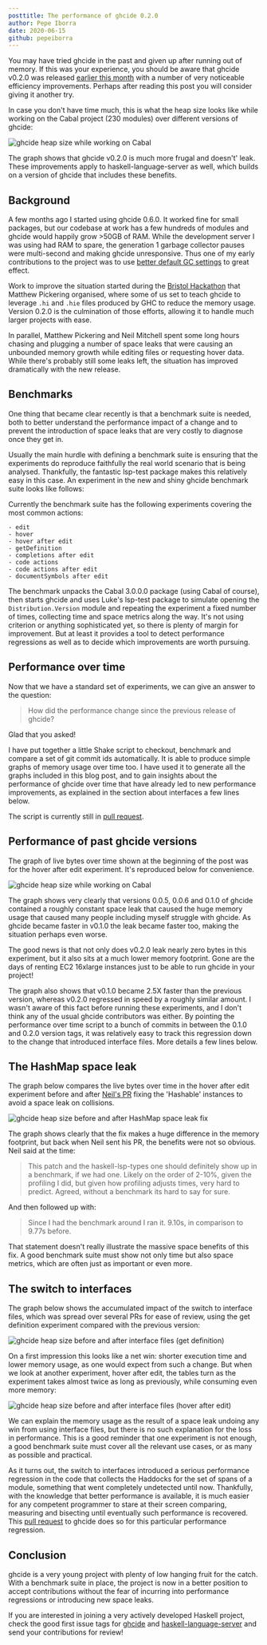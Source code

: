 ```yaml
---
posttitle: The performance of ghcide 0.2.0
author: Pepe Iborra
date: 2020-06-15
github: pepeiborra
---
```


You may have tried ghcide in the past and given up after running out of memory.
If this was your experience, you should be aware that ghcide v0.2.0 was released
[earlier this month][1] with a number of very noticeable efficiency improvements.
Perhaps after reading this post you will consider giving it another try.

In case you don't have time much, this is what the heap size looks like while
working on the Cabal project (230 modules) over different versions of ghcide:

![ghcide heap size while working on Cabal][4]

The graph shows that ghcide v0.2.0 is much more frugal and doesn't' leak. These improvements apply to haskell-language-server as well, which builds on a version of ghcide that includes these benefits.

## Background

A few months ago I started using ghcide 0.6.0.
It worked fine for small packages, but our codebase at work has a few
hundreds of modules and ghcide would happily grow >50GB of RAM. While the
development server I was using had RAM to spare, the generation 1 garbage collector pauses were multi-second and
making ghcide unresponsive. Thus one of my early contributions to the project
was to use [better default GC settings][5] to great effect.

Work to improve the situation started during the [Bristol Hackathon][6] that
Matthew Pickering organised, where some of us set to teach ghcide to leverage `.hi` and `.hie` files produced by GHC to reduce the memory usage. Version 0.2.0 is the culmination of those efforts, allowing it to handle much larger projects with ease.

In parallel, Matthew Pickering and Neil Mitchell spent some long hours chasing
and plugging a number of space leaks that were causing an unbounded memory
growth while editing files or requesting hover data. While there's probably still
some leaks left, the situation has improved dramatically with the new release.

## Benchmarks

One thing that became clear recently is that a benchmark suite is needed,
both to better understand the performance impact of a change and to prevent the
introduction of space leaks that are very costly to diagnose once they get in.

Usually the main hurdle with defining a benchmark suite is ensuring that the experiments do
reproduce faithfully the real world scenario that is being analysed.
Thankfully, the fantastic lsp-test package makes this relatively easy in this case.
An experiment in the new and shiny ghcide benchmark suite looks like follows:

<p>
<script src="http://gist-it.appspot.com/http://github.com/pepeiborra/ghcide/blob/144837aa90b75f8dab5a8e639369b5ca1fba6e66/bench/Main.hs?slice=103:106"></script>
</p>

Currently the benchmark suite has the following experiments covering the most common actions:

    - edit
    - hover
    - hover after edit
    - getDefinition
    - completions after edit
    - code actions
    - code actions after edit
    - documentSymbols after edit

The benchmark unpacks the Cabal 3.0.0.0 package (using Cabal of course), then
starts ghcide and uses Luke's lsp-test package to simulate opening
the `Distribution.Version` module and repeating the experiment a fixed number of times,
collecting time and space metrics along the way. It's not using criterion or anything
sophisticated yet, so there is plenty of margin for improvement. But at least it provides
a tool to detect performance regressions as well as to decide which improvements are
worth pursuing.

## Performance over time

Now that we have a standard set of experiments, we can give an answer to the question:

> How did the performance change since the previous release of ghcide?

Glad that you asked!

I have put together a little Shake script to checkout, benchmark and compare a set of git
commit ids automatically. It is able to produce simple graphs of memory usage over time too.
I have used it to generate all the graphs included in this blog post, and to gain insights
about the performance of ghcide over time that have already led to new performance improvements,
as explained in the section about interfaces a few lines below.

The script is currently still in [pull request][PR-histBench].

## Performance of past ghcide versions

The graph of live bytes over time shown at the beginning of the post was for the hover after edit
experiment. It's reproduced below for convenience.

![ghcide heap size while working on Cabal][4]

The graph shows very clearly that versions 0.0.5, 0.0.6 and 0.1.0 of ghcide
contained a roughly constant space leak that caused the huge memory usage
that caused many people including myself struggle with ghcide. As ghcide became
faster in v0.1.0 the leak became faster too, making the situation perhaps even worse.

The good news is that not only does v0.2.0 leak nearly zero bytes in this experiment, but
it also sits at a much lower memory footprint. Gone are the days of renting
EC2 16xlarge instances just to be able to run ghcide in your project!

The graph also shows that v0.1.0 became 2.5X faster than the previous version,
whereas v0.2.0 regressed in speed by a roughly similar amount.
I wasn't aware of this fact before running these experiments,
and I don't think any of the usual ghcide contributors was either.
By pointing the performance over time script to a bunch of commits in between the 0.1.0 and
0.2.0 version tags, it was relatively easy to track this regression down to the change that
introduced interface files. More details a few lines below.

## The HashMap space leak

The graph below compares the live bytes over time in the hover after edit experiment
before and after [Neil's PR][7] fixing the 'Hashable' instances to avoid a space leak on collisions.

![ghcide heap size before and after HashMap space leak fix][8]

The graph shows clearly that the fix makes a huge difference in the memory footprint, but back
when Neil sent his PR, the benefits were not so obvious. Neil said at the time:

> This patch and the haskell-lsp-types one should definitely show up in a benchmark, if we had one. Likely on the order of 2-10%, given the profiling I did, but given how profiling adjusts times, very hard to predict. Agreed, without a benchmark its hard to say for sure.

And then followed up with:

> Since I had the benchmark around I ran it. 9.10s, in comparison to 9.77s before.

That statement doesn't really illustrate the massive space benefits of this fix. A good benchmark suite
must show not only time but also space metrics, which are often just as important or even more.

## The switch to interfaces

The graph below shows the accumulated impact of the switch to interface files, which
was spread over several PRs for ease of review, using the get definition experiment
compared with the previous version:

![ghcide heap size before and after interface files (get definition)][9]

On a first impression this looks like a net win: shorter execution time and lower memory usage,
as one would expect from such a change. But when we look at another experiment, hover after edit,
the tables turn as the experiment takes almost twice as long as previously, while consuming
even more memory:

![ghcide heap size before and after interface files (hover after edit)][10]

We can explain the memory usage as the result of a space leak undoing any win from using interface files,
but there is no such explanation for the loss in performance.
This is a good reminder that one experiment is not enough, a good benchmark suite
must cover all the relevant use cases, or as many as possible and practical.

As it turns out, the switch to interfaces introduced a
serious performance regression in the code that collects the Haddocks for the set of spans
of a module, something that went completely undetected until now. Thankfully,
with the knowledge that better performance is available, it is much easier for any competent
programmer to stare at their screen comparing, measuring and bisecting until eventually
such performance is recovered. This [pull request][PR-ghc-module] to ghcide
does so for this particular performance regression.

## Conclusion

ghcide is a very young project with plenty of low
hanging fruit for the catch. With a benchmark suite in place, the
project is now in a better position to accept contributions without the
fear of incurring into performance regressions or introducing new space leaks.

If you are interested in joining a very actively developed Haskell project,
check the good first issue tags for [ghcide][11] and [haskell-language-server][12]
and send your contributions for review!

[1]: https://twitter.com/cocreature/status/1267837792064876545?s=20
[2]: https://github.com/pepeiborra/ghcide/blob/more-benchmark/bench/Hist/Main.hs
[3]: https://neilmitchell.blogspot.com/2020/05/fixing-space-leaks-in-ghcide.html
[4]: /ide/images/hoverAfterEdit-majorVersions.svg
[5]: https://github.com/digital-asset/ghcide/pull/329
[6]: https://mpickering.github.io/bristol2020.html
[7]: https://github.com/digital-asset/ghcide/pull/588
[8]: /ide/images/hoverAfterEdit-hashablePR.svg
[9]: https://raw.githubusercontent.com/pepeiborra/ghcide/bench-hist-dump/bench-hist/interface_files/getDefinition.diff.svg
[10]: https://raw.githubusercontent.com/pepeiborra/ghcide/bench-hist-dump/bench-hist/interface_files/hover_after_edit.diff.svg
[11]: https://github.com/digital-asset/ghcide/issues?q=is%3Aissue+is%3Aopen+label%3A%22good+first+issue%22
[12]: https://github.com/haskell/haskell-language-server/issues?q=is%3Aissue+is%3Aopen+label%3A%22good+first+issue%22
[PR-histBench]: https://github.com/digital-asset/ghcide/pull/629
[PR-ghc-module]: https://github.com/digital-asset/ghcide/pull/630
